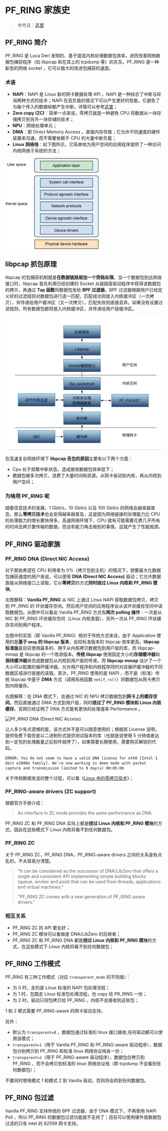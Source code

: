 # PF_RING 家族史

> 参考自：[这里](http://jasonzhuo.com/pfring-and-jnetpcap/)

## PF_RING 简介

PF_RING 是 Luca Deri 发明的、基于提高内核处理数据包效率，进而改善网络数据包捕获程序（如 libpcap 和在其上的 tcpdump 等）的东东。PF_RING 是一种新型的网络 socket ，它可以极大的改进包捕获的速度。

### 术语

- **NAPI**：NAPI 是 Linux 新的网卡数据处理 API ，NAPI 是一种综合了中断与轮询两种方式的技术；NAPI 在高负载的情况下可以产生更好的性能，它避免了为每个传入的数据帧都产生中断。详情可以参考[这里](http://blog.csdn.net/zhangskd/article/details/21627963)；
- **Zero copy (ZC)**：简单一点来说，零拷贝就是一种避免 CPU 将数据从一块存储拷贝到另外一块存储的技术；
- **NPU**：网络处理单元；
- **DMA**：即 Direct Memory Access ，直接内存存取；它允许不同速度的硬件装置来沟通，而不需要依赖于 CPU 的大量中断负载；
- **Linux 网络栈**：如下图所示，它简单地为用户空间的应用程序提供了一种访问内核网络子系统的方法；

![Linux 网络栈](https://raw.githubusercontent.com/moooofly/ImageCache/master/Pictures/Linux%20%E7%BD%91%E7%BB%9C%E6%A0%88.gif "Linux 网络栈")


## libpcap 抓包原理

libpcap 的包捕获机制就是**在数据链路层加一个旁路处理**。当一个数据包到达网络接口时，libpcap 首先利用已经创建的 Socket 从链路层驱动程序中获得该数据包的拷贝，再通过 **Tap 函数**将数据包发给 **BPF 过滤器**。BPF 过滤器根据用户已经定义好的过滤规则对数据包进行逐一匹配，匹配成功则放入内核缓冲区（一次拷贝），并传递给用户缓冲区（又一次拷贝），匹配失败则直接丢弃。如果没有设置过滤规则，所有数据包都将放入内核缓冲区，并传递给用户层缓冲区。

![Libpcap 的包捕获机制](https://raw.githubusercontent.com/moooofly/ImageCache/master/Pictures/Libpcap%20%E7%9A%84%E5%8C%85%E6%8D%95%E8%8E%B7%E6%9C%BA%E5%88%B6.png "Libpcap 的包捕获机制")

在高速复杂网络环境下 **libpcap 丢包的原因**主要有以下两个方面：

- Cpu 处于频繁中断状态，造成接收数据包效率低下；
- 数据包被多次拷贝，浪费了大量时间和资源。从网卡驱动到内核，再从内核到用户空间；


### 为啥用 PF_RING 呢

随着信息技术的发展，1 Gbit/s，10 Gbit/s 以及 100 Gbit/s 的网络会越来越普及，那么**零拷贝技术**也会变得越来越普及，这是因为网络链接的处理能力比 CPU 的处理能力的增长要快得多。高速网络环境下，CPU 就有可能需要花费几乎所有的时间去拷贝要传输的数据，而没有能力再去做别的事情，这就产生了性能瓶颈。

## PF_RING 驱动家族

### PF_RING DNA (Direct NIC Access)

对于那些希望在 CPU 利用率为 0%（拷贝包到主机）的情况下，想要最大化数据包捕获速度的用户来说，可以使用 **DNA (Direct NIC Access)** 驱动；它允许数据直接从网络接口上读取，它以**零拷贝**的方式**同时绕过 Linux 内核和 PF_RING 模块**。

左图解释：**Vanilla PF_RING** 从 NIC 上通过 Linux NAPI 获取数据包拷贝，拷贝到 PF_RING 的 环状缓存空间。然后用户空间的应用程序会从该环状缓存空间中读取数据包。从图中可以看出 Vanilla PF_RING 方式有**两次 polling 操作**：一次是从 NIC 到 PF_RING 环状缓存空间（Linux 内核里面），另外一次从 PF_RING 环状缓存空间到用户程序。

左图中的实现（即 Vanilla PF_RING）相对于传统方式来说，由于 Application 使用的是**基于 `mmap` 的 libpcap 版本**，会较标准版本的 libpcap 效率更高。**libpcap 标准版**是目前使用最多的、用于从内核拷贝数据包到用户层的库，而 libpcap-mmap 是 libpcap 的一个改进版本。**传统 libpcap** 使用固定大小的**存储缓冲器**和**保持缓冲器**来完成数据包从内核到用户层的传递，而 **libpcap-mmap** 设计了一个大小可以配置的循环缓冲器，允许用户程序和内核程序同时对该循环缓冲器的不同数据区域进行直接的读取。其次，PF_RING 使用的是 NAPI ，而不是（标准）传统 libpcap 中基于 **DMA** 方式（调用系统函数 `netif_rx()`）将数据包从网卡拷贝到内核缓存。

右图解释：在 DNA 模式下，会通过 NIC 的 NPU 拷贝数据包到**网卡上的缓存空间**。然后直接通过 DMA 方式到用户层，同时**绕过了 PF_RING 模块和 Linux 内核缓存**。官网已经证明了 DNA 方式能有更快的处理速率 Performance 。

![PF_RING DNA (Direct NIC Access)](https://raw.githubusercontent.com/moooofly/ImageCache/master/Pictures/PF_RING%20DNA%20\(Direct%20NIC%20Access\).png "PF_RING DNA (Direct NIC Access)")

让人多少有点遗憾的是，该方式并不是可以随意使用的；根据其 License 说明，提供免费下载但是以二进制形式提供测试版本的库（也就是说使用 5 分钟或者达到一定包的处理数量之后软件就停了），如果需要长期使用，需要购买解锁的代码。

```
ERROR: You do not seem to have a valid DNA license for eth0 [Intel 1 Gbit e1000e family]. We're now working in demo mode with packet capture and transmission limited to 0 day(s) 00:05:00
```

关于传统数据发送的整个过程，可以看《[Linux 中的零拷贝技术](https://www.ibm.com/developerworks/cn/linux/l-cn-zerocopy1/)》；

### PF_RING-aware drivers (ZC support)

根据官方手册介绍：

> An interface in ZC mode provides the same performance as DNA. 

PF_RING ZC 和 PF_RING DNA 实际上都是**绕过 Linux 内核和 PF_RING 模块**的方式，因此在这些模式下 Linux 内核将看不到任何数据包。

### PF_RING ZC

关于 PF_RING ZC，PF_RING DNA，PF_RING-aware drivers 之间的关系是有点乱的，不太容易分清楚。

> "It can be considered as the successor of DNA/LibZero that offers a single and consistent API implementing simple building blocks (queue, worker and pool) that can be used from threads, applications and virtual machines."
> 
> "PF_RING ZC comes with a new generation of PF_RING aware drivers."

### 相互关系

- PF_RING ZC 的 API 更友好；
- PF_RING ZC 模块可以看做是 DNA/LibZero 的后继者；
- PF_RING ZC 和 PF_RING DNA 都是**绕过 Linux 内核和 PF_RING 模块**的方式，在这些模式下 Linux 内核将看不到任何数据包；


## PF_RING 工作模式

PF_RING 有三种工作模式（对应 `transparent_mode` 的不同值）：

- 为 0 时，走的是 Linux 标准的 NAPI 包处理流程；
- 为 1 时，包既走 Linux 标准包处理流程，也 copy 给 PR_RING 一份；
- 为 2 时，驱动只将包拷贝给 PF_RING ，内核不会接收到这些包；

1 和 2 模式需要 PF_RING-aware 的网卡驱动支持。

另外：

- 默认为 `transparent=0` ，数据包通过标准的 linux 接口接收,任何驱动都可以使用该模式；
- `transparent=1`（用于 Vanilla PF_RING 和 PF_RING-aware 驱动程序），数据包分别拷贝到 PF_RING 和标准 linux 网络协议栈各一份；
- `transparent=2`（用于 PF_RING-aware 驱动程序），数据包仅拷贝到 PF_RING ，而不会拷贝到标准的 linux 网络协议栈（即 tcpdump 不会看到任何数据包）；

不要同时使用模式 1 和模式 2 到 Vanilla 驱动，否则将会抓到任何数据包。

## PF_RING 包过滤

Vanilla PF_RING 支持传统的 BPF 过滤器，由于 DNA 模式下，不再使用 NAPI Poll ，所以 PF_RING 的数据包过滤功能就不支持了；目前可以使用硬件层数据包过滤的只有 intel 的 82599 网卡支持。